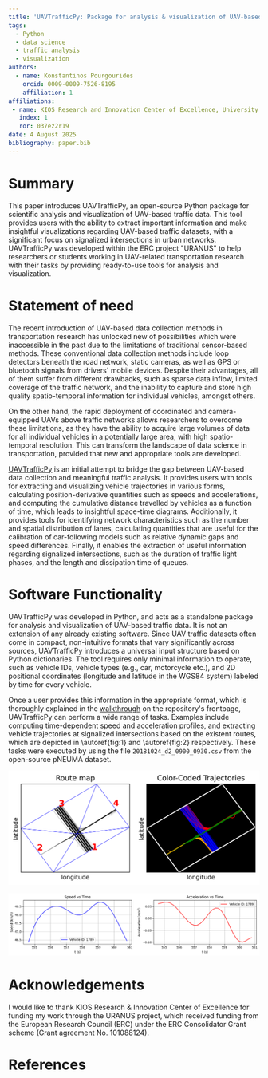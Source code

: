 ```yaml
---
title: 'UAVTrafficPy: Package for analysis & visualization of UAV-based traffic data in Python'
tags:
  - Python
  - data science
  - traffic analysis
  - visualization
authors:
  - name: Konstantinos Pourgourides
    orcid: 0009-0009-7526-8195
    affiliation: 1
affiliations:
 - name: KIOS Research and Innovation Center of Excellence, University of Cyprus, Nicosia, Cyprus
   index: 1
   ror: 037ez2r19
date: 4 August 2025
bibliography: paper.bib
---
```


# Summary

This paper introduces UAVTrafficPy, an open-source Python package for scientific analysis and visualization of UAV-based traffic data. This tool provides users with the ability to extract important information and make insightful visualizations regarding UAV-based traffic datasets, with a significant focus on signalized intersections in urban networks. UAVTrafficPy was developed within the ERC project "URANUS" to help researchers or students working in UAV-related transportation research with their tasks by providing ready-to-use tools for analysis and visualization.

# Statement of need

The recent introduction of UAV-based data collection methods in transportation research has unlocked new of possibilities which were inaccessible in the past due to the limitations of traditional sensor-based methods. These conventional data collection methods include loop detectors beneath the road network, static cameras, as well as GPS or bluetooth signals from drivers' mobile devices. Despite their advantages, all of them suffer from different drawbacks, such as sparse data inflow, limited coverage of the traffic network, and the inability to capture and store high quality spatio-temporal information for individual vehicles, amongst others.

On the other hand, the rapid deployment of coordinated and camera-equipped UAVs above traffic networks allows researchers to overcome these limitations, as they have the ability to acquire large volumes of data for all individual vehicles in a potentially large area, with high spatio-temporal resolution. This can transform the landscape of data science in transportation, provided that new and appropriate tools are developed. 

[UAVTrafficPy](https://github.com/KPourgourides/UAVTrafficPy) is an initial attempt to bridge the gap between UAV-based data collection and meaningful traffic analysis. It provides users with tools for extracting and visualizing vehicle trajectories in various forms, calculating position-derivative quantities such as speeds and accelerations, and computing the cumulative distance travelled by vehicles as a function of time, which leads to insightful space-time diagrams. Additionally, it provides tools for identifying network characteristics such as the number and spatial distribution of lanes, calculating quantities that are useful for the calibration of car-following models such as relative dynamic gaps and speed differences. Finally, it enables the extraction of useful information regarding signalized intersections, such as the duration of traffic light phases, and the length and dissipation time of queues.

# Software Functionality

UAVTrafficPy was developed in Python, and acts as a standalone package for analysis and visualization of UAV-based traffic data. It is not an extension of any already existing software. Since UAV traffic datasets often come in compact, non-intuitive formats that vary significantly across sources, UAVTrafficPy introduces a universal input structure based on Python dictionaries. The tool requires only minimal information to operate, such as vehicle IDs, vehicle types (e.g., car, motorcycle etc.), and 2D positional coordinates (longitude and latitude in the WGS84 system) labeled by time for every vehicle. 

Once a user provides this information in the appropriate format, which is thoroughly explained in the [walkthrough](https://github.com/KPourgourides/UAVTrafficPy?tab=readme-ov-file#acquiring-the-data-in-the-correct-format) on the repository's frontpage, UAVTrafficPy can perform a wide range of tasks. Examples include computing time-dependent speed and acceleration profiles, and extracting vehicle trajectories at signalized intersections based on the existent routes, which are depicted in \autoref{fig:1} and \autoref{fig:2} respectively. These tasks were executed by using the file `20181024_d2_0900_0930.csv` from the open-source pNEUMA dataset.

![UAV-based vehicle trajectories separated based on their routes in a signalized intersection. \label{fig:1}](images/trajectories.png)

![Speed and acceleration of a random vehicle as a function of time using its UAV-based trajectory. \label{fig:2}](images/speed_acceleration.png)

# Acknowledgements

I would like to thank KIOS Research & Innovation Center of Excellence for funding my work through the URANUS project, which received funding from the European Research Council (ERC) under the ERC Consolidator Grant scheme (Grant agreement No. 101088124).

# References













